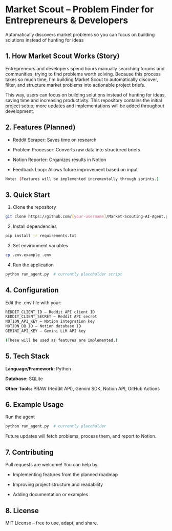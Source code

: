 # Market Scout – Problem Finder for Entrepreneurs & Developers
Automatically discovers market problems so you can focus on building solutions instead of hunting for ideas

## 1. How Market Scout Works (Story)

Entrepreneurs and developers spend hours manually searching forums and communities, trying to find problems worth solving.
Because this process takes so much time, I'm building Market Scout to automatically discover, filter, and structure market problems into actionable project briefs.

This way, users can focus on building solutions instead of hunting for ideas, saving time and increasing productivity.
This repository contains the initial project setup; more updates and implementations will be added throughout development.

## 2. Features (Planned)

- Reddit Scraper: Saves time on research

- Problem Processor: Converts raw data into structured briefs

- Notion Reporter: Organizes results in Notion

- Feedback Loop: Allows future improvement based on input
```bash
Note: (Features will be implemented incrementally through sprints.)
```

## 3. Quick Start
1. Clone the repository
```bash
git clone https://github.com/[your-username]/Market-Scouting-AI-Agent.git
```

2. Install dependencies
```bash
pip install -r requirements.txt
```

3. Set environment variables
```bash
cp .env.example .env
```

4. Run the application
```bash
python run_agent.py  # currently placeholder script
```

## 4. Configuration

Edit the .env file with your:
```bash
REDDIT_CLIENT_ID – Reddit API client ID
REDDIT_CLIENT_SECRET – Reddit API secret
NOTION_API_KEY – Notion integration key
NOTION_DB_ID – Notion database ID
GEMINI_API_KEY – Gemini LLM API key

(These will be used as features are implemented.)
```

## 5. Tech Stack

**Language/Framework:** Python

**Database:** SQLite

**Other Tools:** PRAW (Reddit API), Gemini SDK, Notion API, GitHub Actions

## 6. Example Usage
Run the agent
```bash
python run_agent.py  # currently placeholder
```



Future updates will fetch problems, process them, and report to Notion.

## 7. Contributing

Pull requests are welcome! You can help by:

- Implementing features from the planned roadmap

- Improving project structure and readability

- Adding documentation or examples

## 8. License

MIT License – free to use, adapt, and share.